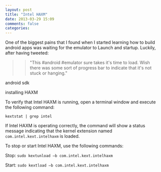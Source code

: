 ```yaml
---
layout: post
title: "Intel HAXM"
date: 2013-03-29 15:09
comments: false
categories: 
---
```

One of the biggest pains that I found when I started learning how to build android apps was waiting for the emulator to Launch and startup. Luckily, after having tweeted:

>> "This #android #emulator sure takes it's time to load. Wish there was some sort of progress bar to indicate that it's not stuck or hanging."

android sdk

installing HAXM

To verify that Intel HAXM is running, open a terminal window and execute the following command:

`kextstat | grep intel`

If Intel HAXM is operating correctly, the command will show a status message indicating that the kernel extension named `com.intel.kext.intelhaxm` is loaded.

To stop or start Intel HAXM, use the following commands:

Stop:
`sudo kextunload –b com.intel.kext.intelhaxm`

Start:
`sudo kextload –b com.intel.kext.intelhaxm`

